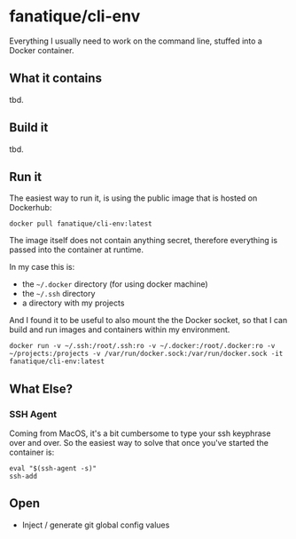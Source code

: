 # fanatique/cli-env

Everything I usually need to work on the command line, stuffed into a Docker container.

## What it contains

tbd.

## Build it

tbd.

## Run it

The easiest way to run it, is using the public image that is hosted on Dockerhub:

```
docker pull fanatique/cli-env:latest
```

The image itself does not contain anything secret, therefore everything is passed into the container at runtime.

In my case this is:

- the `~/.docker` directory (for using docker machine)
- the `~/.ssh` directory 
- a directory with my projects

And I found it to be useful to also mount the the Docker socket, so that I can build and run images and containers within my environment.

```
docker run -v ~/.ssh:/root/.ssh:ro -v ~/.docker:/root/.docker:ro -v ~/projects:/projects -v /var/run/docker.sock:/var/run/docker.sock -it fanatique/cli-env:latest
```

## What Else?

### SSH Agent

Coming from MacOS, it's a bit cumbersome to type your ssh keyphrase over and over. So the easiest way to solve that once you've started the container is:

```
eval "$(ssh-agent -s)"
ssh-add
```

## Open

- Inject / generate git global config values


